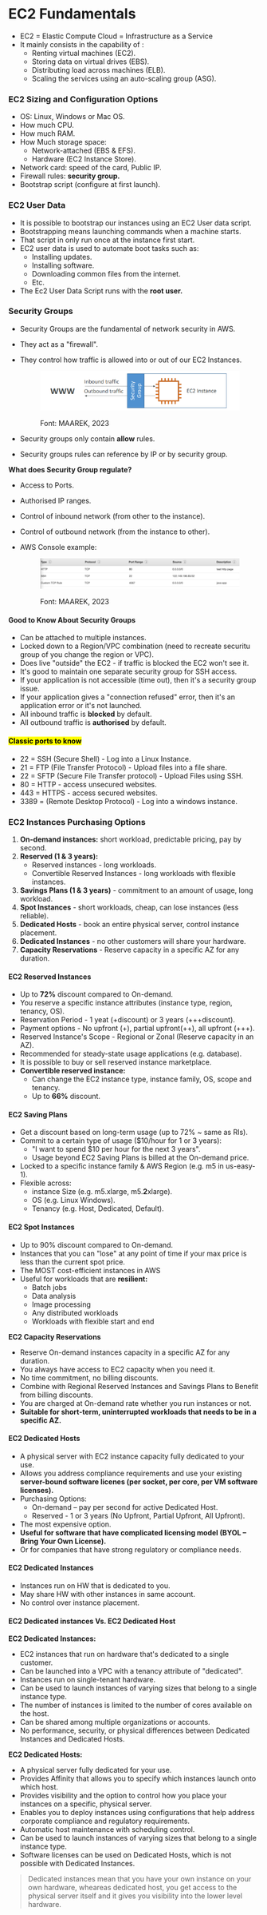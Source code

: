 # EC2 Fundamentals

* EC2 = Elastic Compute Cloud = Infrastructure as a Service&#x20;
* It mainly consists in the capability of :&#x20;
  * Renting virtual machines (EC2).
  * Storing data on virtual drives (EBS).
  * Distributing load across machines (ELB).
  * Scaling the services using an auto-scaling group (ASG).

### EC2 Sizing and Configuration Options

* OS: Linux, Windows or Mac OS.
* How much CPU.
* How much RAM.
* How Much storage space:
  * Network-attached (EBS & EFS).
  * Hardware (EC2 Instance Store).
* Network card: speed of the card, Public IP.
* Firewall rules: **security group.**
* Bootstrap script (configure at first launch).

### EC2 User Data

* It is possible to bootstrap our instances using an EC2 User data script.
* Bootstrapping means launching commands when a machine starts.
* That script in only run once at the instance first start.
* EC2 user data is used to automate boot tasks such as:
  * Installing updates.
  * Installing software.
  * Downloading common files from the internet.
  * Etc.
* The Ec2 User Data Script runs with the **root user.**

### Security Groups

* Security Groups are the fundamental of network security in AWS.
* They act as a "firewall".
*   They control how traffic is allowed into or out of our EC2 Instances.

    <figure><img src="../../.gitbook/assets/image (6) (1) (1) (1) (1) (1) (1) (1) (1) (1) (1).png" alt=""><figcaption><p>Font: MAAREK, 2023</p></figcaption></figure>
* Security groups only contain **allow** rules.
* Security groups rules can reference by IP or by security group.

**What does Security Group regulate?**

* Access to Ports.
* Authorised IP ranges.
* Control of inbound network (from other to the instance).
* Control of outbound network (from the instance to other).
*   AWS Console example:



    <figure><img src="../../.gitbook/assets/image (7) (1) (1) (1) (1) (1) (1) (1) (1) (1) (1).png" alt=""><figcaption><p>Font: MAAREK, 2023</p></figcaption></figure>

#### Good to Know About Security Groups

* Can be attached to multiple instances.
* Locked down to a Region/VPC combination (need to recreate securitu group of you change the region or VPC).
* Does live "outside" the EC2 - if traffic is blocked the EC2 won't see it.
* It's good to maintain one separate security group for SSH access.
* If your application is not accessible (time out), then it's a security group issue.
* If your application gives a "connection refused" error, then it's an application error or it's not launched.
* All inbound traffic is **blocked** by default.
* All outbound traffic is **authorised** by default.

#### <mark style="background-color:yellow;">Classic ports to know</mark>

* 22 = SSH (Secure Shell) - Log into a Linux Instance.
* 21 = FTP (File Transfer Protocol) - Upload files into a file share.
* 22 = SFTP (Secure File Transfer protocol) - Upload Files using SSH.
* 80 = HTTP - access unsecured websites.
* 443 = HTTPS - access secured websites.
* 3389 = (Remote Desktop Protocol) - Log into a windows instance.

### EC2 Instances Purchasing Options

1. **On-demand instances:** short workload, predictable pricing, pay by second.
2. **Reserved (1 & 3 years):**
   * Reserved instances - long workloads.
   * Convertible Reserved Instances - long workloads with flexible instances.
3. **Savings Plans (1 & 3 years)** - commitment to an amount of usage, long workload.
4. **Spot Instances** - short workloads, cheap, can lose instances (less reliable).
5. **Dedicated Hosts** - book an entire physical server, control instance placement.
6. **Dedicated Instances** - no other customers will share your hardware.
7. **Capacity Reservations** - Reserve capacity in a specific AZ for any duration.

#### EC2 Reserved Instances

* Up to **72%** discount compared to On-demand.
* You reserve a specific instance attributes (instance type, region, tenancy, OS).
* Reservation Period - 1 yeat (+discount) or 3 years (+++discount).
* Payment options - No upfront (+), partial upfront(++), all upfront (+++).
* Reserved Instance's Scope - Regional or Zonal (Reserve capacity in an AZ).
* Recommended for steady-state usage applications (e.g. database).
* It is possible to buy or sell reserved instance marketplace.
* **Convertible reserved instance:**
  * Can change the EC2 instance type, instance family, OS, scope and tenancy.
  * Up to **66%** discount.

#### EC2 Saving Plans

* Get a discount based on long-term usage (up to 72% \~ same as RIs).
* Commit to a certain type of usage ($10/hour for 1 or 3 years):
  * &#x20;"I want to spend $10 per hour for the next 3 years".
  * Usage beyond EC2 Saving Plans is billed at the On-demand price.
* Locked to a specific instance family & AWS Region (e.g. m5 in us-easy-1).
* Flexible across:
  * instance Size (e.g. m5.xlarge, m5.**2**xlarge).
  * OS (e.g. Linux Windows).
  * Tenancy (e.g. Host, Dedicated, Default).

#### EC2 Spot Instances

* Up to 90% discount compared to On-demand.
* Instances that you can "lose" at any point of time if your max price is less than the current spot price.
* The MOST cost-efficient instances in AWS
* Useful for workloads that are **resilient:**
  * Batch jobs
  * Data analysis
  * Image processing
  * Any distributed workloads
  * Workloads with flexible start and end

**EC2 Capacity Reservations**

* Reserve On-demand instances capacity in a specific AZ for any duration.
* You always have access to EC2 capacity when you need it.
* No time commitment, no billing discounts.
* Combine with Regional Reserved Instances and Savings Plans to Benefit from billing discounts.
* You are charged at On-demand rate whether you run instances or not.
* **Suitable for short-term, uninterrupted workloads that needs to be in a specific AZ.**

#### EC2 Dedicated Hosts

* A physical server with EC2 instance capacity fully dedicated to your use.
* Allows you address compliance requirements and use your existing **server-bound software licenes (per socket, per core, per VM software licenses).**
* Purchasing Options:
  * On-demand – pay per second for active Dedicated Host.
  * Reserved - 1 or 3 years (No Upfront, Partial Upfront, All Upfront).
* The most expensive option.
* **Useful for software that have complicated licensing model (BYOL – Bring Your Own License).**&#x20;
* Or for companies that have strong regulatory or compliance needs.

#### EC2 Dedicated Instances

* Instances run on HW that is dedicated to you.
* May share HW with other instances in same account.
* No control over instance placement.

#### EC2 Dedicated instances Vs. EC2 Dedicated Host

**EC2 Dedicated Instances:**

* EC2 instances that run on hardware that's dedicated to a single customer.
* Can be launched into a VPC with a tenancy attribute of "dedicated".
* Instances run on single-tenant hardware.
* Can be used to launch instances of varying sizes that belong to a single instance type.
* The number of instances is limited to the number of cores available on the host.
* Can be shared among multiple organizations or accounts.
* No performance, security, or physical differences between Dedicated Instances and Dedicated Hosts.

**EC2 Dedicated Hosts:**

* A physical server fully dedicated for your use.
* Provides Affinity that allows you to specify which instances launch onto which host.
* Provides visibility and the option to control how you place your instances on a specific, physical server.
* Enables you to deploy instances using configurations that help address corporate compliance and regulatory requirements.
* Automatic host maintenance with scheduling control.
* Can be used to launch instances of varying sizes that belong to a single instance type.
* Software licenses can be used on Dedicated Hosts, which is not possible with Dedicated Instances.

> Dedicated instances mean that you have your own instance on your own hardware, wheareas dedicated host, you get access to the physical server itself and it gives you visibility into the lower level hardware.
